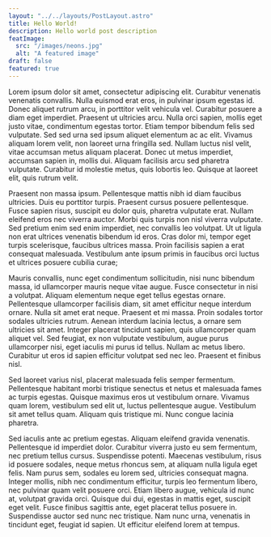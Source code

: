 ```yaml
---
layout: "../../layouts/PostLayout.astro"
title: Hello World!
description: Hello world post description
featImage:
  src: "/images/neons.jpg"
  alt: "A featured image"
draft: false
featured: true
---
```


Lorem ipsum dolor sit amet, consectetur adipiscing elit. Curabitur venenatis venenatis convallis. Nulla euismod erat eros, in pulvinar ipsum egestas id. Donec aliquet rutrum arcu, in porttitor velit vehicula vel. Curabitur posuere a diam eget imperdiet. Praesent ut ultricies arcu. Nulla orci sapien, mollis eget justo vitae, condimentum egestas tortor. Etiam tempor bibendum felis sed vulputate. Sed sed urna sed ipsum aliquet elementum ac ac elit. Vivamus aliquam lorem velit, non laoreet urna fringilla sed. Nullam luctus nisl velit, vitae accumsan metus aliquam placerat. Donec ut metus imperdiet, accumsan sapien in, mollis dui. Aliquam facilisis arcu sed pharetra vulputate. Curabitur id molestie metus, quis lobortis leo. Quisque at laoreet elit, quis rutrum velit.

Praesent non massa ipsum. Pellentesque mattis nibh id diam faucibus ultricies. Duis eu porttitor turpis. Praesent cursus posuere pellentesque. Fusce sapien risus, suscipit eu dolor quis, pharetra vulputate erat. Nullam eleifend eros nec viverra auctor. Morbi quis turpis non nisl viverra vulputate. Sed pretium enim sed enim imperdiet, nec convallis leo volutpat. Ut ut ligula non erat ultrices venenatis bibendum id eros. Cras dolor mi, tempor eget turpis scelerisque, faucibus ultrices massa. Proin facilisis sapien a erat consequat malesuada. Vestibulum ante ipsum primis in faucibus orci luctus et ultrices posuere cubilia curae;

Mauris convallis, nunc eget condimentum sollicitudin, nisi nunc bibendum massa, id ullamcorper mauris neque vitae augue. Fusce consectetur in nisi a volutpat. Aliquam elementum neque eget tellus egestas ornare. Pellentesque ullamcorper facilisis diam, sit amet efficitur neque interdum ornare. Nulla sit amet erat neque. Praesent et mi massa. Proin sodales tortor sodales ultricies rutrum. Aenean interdum lacinia lectus, a ornare sem ultricies sit amet. Integer placerat tincidunt sapien, quis ullamcorper quam aliquet vel. Sed feugiat, ex non vulputate vestibulum, augue purus ullamcorper nisi, eget iaculis mi purus id tellus. Nullam ac metus libero. Curabitur ut eros id sapien efficitur volutpat sed nec leo. Praesent et finibus nisl.

Sed laoreet varius nisl, placerat malesuada felis semper fermentum. Pellentesque habitant morbi tristique senectus et netus et malesuada fames ac turpis egestas. Quisque maximus eros ut vestibulum ornare. Vivamus quam lorem, vestibulum sed elit ut, luctus pellentesque augue. Vestibulum sit amet tellus quam. Aliquam quis tristique mi. Nunc congue lacinia pharetra.

Sed iaculis ante ac pretium egestas. Aliquam eleifend gravida venenatis. Pellentesque id imperdiet dolor. Curabitur viverra justo eu sem fermentum, nec pretium tellus cursus. Suspendisse potenti. Maecenas vestibulum, risus id posuere sodales, neque metus rhoncus sem, at aliquam nulla ligula eget felis. Nam purus sem, sodales eu lorem sed, ultricies consequat magna. Integer mollis, nibh nec condimentum efficitur, turpis leo fermentum libero, nec pulvinar quam velit posuere orci. Etiam libero augue, vehicula id nunc at, volutpat gravida orci. Quisque dui dui, egestas in mattis eget, suscipit eget velit. Fusce finibus sagittis ante, eget placerat tellus posuere in. Suspendisse auctor sed nunc nec tristique. Nam nunc urna, venenatis in tincidunt eget, feugiat id sapien. Ut efficitur eleifend lorem at tempus.

